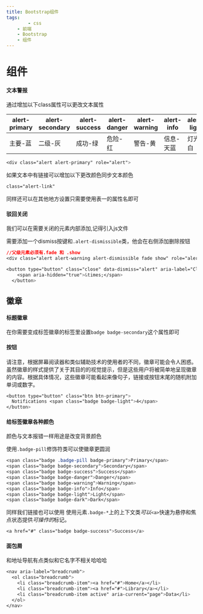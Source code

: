 ```yaml
---
title: Bootstrap组件
tags:
		- css
    - 前端
    - Bootstrap
    - 组件
---
```

# 组件

#### 文本警报

通过增加以下class属性可以更改文本属性

| alert-primary | alert-secondary | alert-success | alert-danger | alert-warning | alert-info | alert-light | alert-dark |
| ------------- | --------------- | ------------- | ------------ | ------------- | ---------- | ----------- | ---------- |
| 主要-蓝       | 二级-灰         | 成功-绿       | 危险-红      | 警告-黄       | 信息-天蓝  | 灯光-白     | 黑暗-黑灰  |

```css
<div class="alert alert-primary" role="alert">
```

如果文本中有链接可以增加以下更改颜色同步文本颜色

```css
class="alert-link"
```

同样还可以在其他地方设置只需要使用表一的属性名即可

#### 驳回关闭

我们可以在需要关闭的元素内部添加,记得引入js文件

需要添加一个dismiss按键和`.alert-dismissible`类，他会在右侧添加删除按钮

```css
//父级元素必须有.fade 和 .show
<div class="alert alert-warning alert-dismissible fade show" role="alert">

<button type="button" class="close" data-dismiss="alert" aria-label="Close">
    <span aria-hidden="true">&times;</span>
  </button>
```

## 徽章

#### 标题徽章

在你需要变成标签徽章的标签里设置`badge badge-secondary`这个属性即可

#### 按钮

请注意，根据屏幕阅读器和类似辅助技术的使用者的不同，徽章可能会令人困惑。虽然徽章的样式提供了关于其目的的视觉提示，但是这些用户将被简单地呈现徽章的内容。根据具体情况，这些徽章可能看起来像句子，链接或按钮末尾的随机附加单词或数字。

```css
<button type="button" class="btn btn-primary">
  Notifications <span class="badge badge-light">4</span>
</button>
```

#### 给标签徽章各种颜色

颜色与文本报错一样用途是改变背景颜色

使用`.badge-pill`修饰符类可以使徽章更圆润

```css
<span class="badge .badge-pill badge-primary">Primary</span>
<span class="badge badge-secondary">Secondary</span>
<span class="badge badge-success">Success</span>
<span class="badge badge-danger">Danger</span>
<span class="badge badge-warning">Warning</span>
<span class="badge badge-info">Info</span>
<span class="badge badge-light">Light</span>
<span class="badge badge-dark">Dark</span>
```

同样我们链接也可以使用 使用元素`.badge-*`上的上下文类*可以*`<a>`快速为悬停和焦点状态提供*可操作的*标记。

```css
<a href="#" class="badge badge-success">Success</a>
```

#### 面包屑

和地址导航有点类似和它名字不相关哈哈哈

```css
<nav aria-label="breadcrumb">
  <ol class="breadcrumb">
    <li class="breadcrumb-item"><a href="#">Home</a></li>
    <li class="breadcrumb-item"><a href="#">Library</a></li>
    <li class="breadcrumb-item active" aria-current="page">Data</li>
  </ol>
</nav>
```

